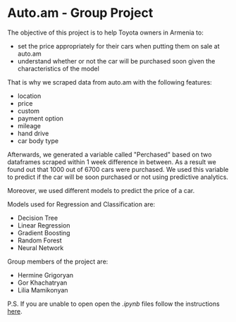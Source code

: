 # Auto.am - Group Project

The objective of this project is to help Toyota owners in Armenia to:
- set the price appropriately for their cars
when putting them on sale at auto.am
- understand whether or not the car
will be purchased soon given the
characteristics of the model

That is why we scraped data from auto.am with the following features:
  - location
  - price
  - custom
  - payment option
  - mileage
  - hand drive
  - car body type
  
Afterwards, we generated a variable called "Perchased" based on two dataframes scraped
within 1 week difference in between. As a result we found out that 1000 out of 6700 cars were purchased. We used this variable
to predict if the car will be soon
purchased or not using predictive analytics.

Moreover, we used different models to predict the price of a car.

Models used for Regression and Classification are:
- Decision Tree
- Linear Regression
- Gradient Boosting
- Random Forest
- Neural Network

Group members of the project are:
- Hermine Grigoryan
- Gor Khachatryan
- Lilia Mamikonyan


P.S.
If you are unable to open open the *.ipynb* files follow the instructions [here](https://github.com/iurisegtovich/PyTherm-applied-thermodynamics/issues/11).
